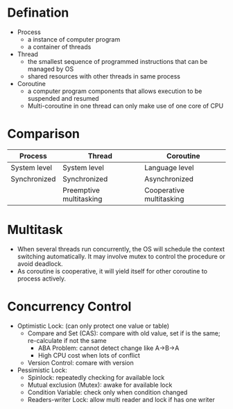 # Defination

- Process
  - a instance of computer program
  - a container of threads
- Thread
  - the smallest sequence of programmed instructions that can be managed by OS
  - shared resources with other threads in same process
- Coroutine
  - a computer program components that allows execution to be suspended and resumed
  - Multi-coroutine in one thread can only make use of one core of CPU

# Comparison

| Process      | Thread                  | Coroutine                |
| ------------ | ----------------------- | ------------------------ |
| System level | System level            | Language level           |
| Synchronized | Synchronized            | Asynchronized            |
|              | Preemptive multitasking | Cooperative multitasking |

# Multitask

- When several threads run concurrently, the OS will schedule the context switching automatically. It may involve mutex to control the procedure or avoid deadlock.
- As coroutine is cooperative, it will yield itself for other coroutine to process actively.

# Concurrency Control

- Optimistic Lock: (can only protect one value or table)
  - Compare and Set (CAS): compare with old value, set if is the same; re-calculate if not the same
    - ABA Problem: cannot detect change like A->B->A
    - High CPU cost when lots of conflict
  - Version Control: comare with version
- Pessimistic Lock: 
  - Spinlock: repeatedly checking for available lock
  - Mutual exclusion (Mutex): awake for available lock 
  - Condition Variable: check only when condition changed
  - Readers-writer Lock: allow multi reader and lock if has one writer
